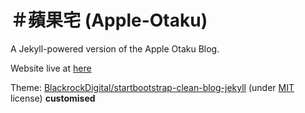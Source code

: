 # ＃蘋果宅 (Apple-Otaku)

A Jekyll-powered version of the Apple Otaku Blog.

Website live at [here](https://otaku-blog.loyi.dev/)

Theme: [BlackrockDigital/startbootstrap-clean-blog-jekyll](https://github.com/BlackrockDigital/startbootstrap-clean-blog-jekyll) (under [MIT](https://github.com/BlackrockDigital/startbootstrap-clean-blog-jekyll/blob/gh-pages/LICENSE) license) **customised**
